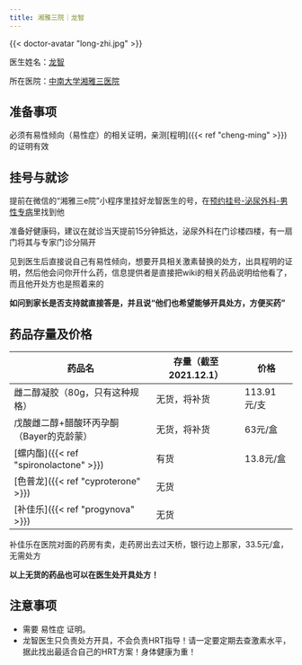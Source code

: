 ```yaml
---
title: 湘雅三院｜龙智
---
```


{{< doctor-avatar "long-zhi.jpg" >}}

医生姓名：[龙智](https://www.xy3yy.com/zjfc/mnwk2019/15765.html)

所在医院：[中南大学湘雅三医院](https://www.xy3yy.com/)

## 准备事项

必须有易性倾向（易性症）的相关证明，亲测[程明]({{< ref "cheng-ming" >}})的证明有效

## 挂号与就诊

提前在微信的“湘雅三e院”小程序里挂好龙智医生的号，在<u>预约挂号-泌尿外科-男性专病</u>里找到他

准备好健康码，建议在就诊当天提前15分钟抵达，泌尿外科在门诊楼四楼，有一扇门将其与专家门诊分隔开

见到医生后直接说自己有易性倾向，想要开具相关激素替换的处方，出具程明的证明，然后他会问你开什么药，信息提供者是直接把wiki的相关药品说明给他看了，而且他开处方也是照着来的

**如问到家长是否支持就直接答是，并且说“他们也希望能够开具处方，方便买药”**

## 药品存量及价格

| 药品名                                     | 存量（截至2021.12.1） | 价格        |
| ----------------------------------------- | ------------------- | ----       |
| 雌二醇凝胶（80g，只有这种规格）                | 无货，将补货          | 113.91元/支 |
| 戊酸雌二醇+醋酸环丙孕酮（Bayer的克龄蒙）        | 无货，将补货          | 63元/盒     |
| [螺内酯]({{< ref "spironolactone" >}})     | 有货                 | 13.8元/盒   |
| [色普龙]({{< ref "cyproterone" >}})        | 无货                 |            |
| [补佳乐]({{< ref "progynova" >}})          | 无货                 |            |

补佳乐在医院对面的药房有卖，走药房出去过天桥，银行边上那家，33.5元/盒，无需处方

**以上无货的药品也可以在医生处开具处方！**

## 注意事项

- 需要 易性症 证明。
- 龙智医生只负责处方开具，不会负责HRT指导！请一定要定期去查激素水平，据此找出最适合自己的HRT方案！身体健康为重！
